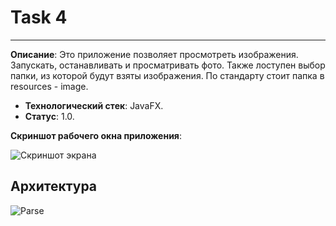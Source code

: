 # Task 4
----------------
**Описание**:  Это приложение позволяет просмотреть изображения. Запускать, останавливать и проcматривать фото. Также лоступен выбор папки, из которой будут взяты изображения. По стандарту стоит папка в resources - image.
 - **Технологический стек**: JavaFX.
 - **Статус**:  1.0.

**Скриншот рабочего окна приложения**:

![Скриншот экрана](https://github.com/user-attachments/assets/79d9a92e-df3b-4115-a622-10765809b4b5)

## Архитектура
![Parse](https://github.com/user-attachments/assets/d292cc96-e638-45df-b2f3-982d6d8c8e01)
